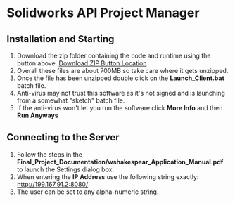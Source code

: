 # Solidworks API Project Manager

  

## Installation and Starting


1. Download the zip folder containing the code and runtime using the button above.
[Download ZIP Button Location](download.jpg)
2. Overall these files are about 700MB so take care where it gets unzipped.
3. Once the file has been unzipped double click on the **Launch_Client.bat** batch file.
4. Anti-virus may not trust this software as it's not signed and is launching from a somewhat "sketch" batch file.
5. If the anti-virus won't let you run the software click **More Info** and then **Run Anyways**


## Connecting to the Server
1. Follow the steps in the **Final_Project_Documentation/wshakespear_Application_Manual.pdf** to launch the Settings dialog box.
2. When entering the **IP Address** use the following string exactly: http://199.167.91.2:8080/
3. The user can be set to any alpha-numeric string.